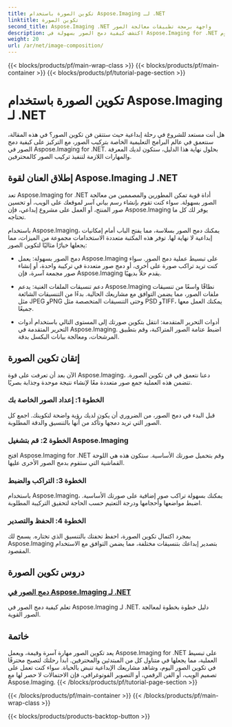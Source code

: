 ```yaml
---
title: تكوين الصورة باستخدام Aspose.Imaging لـ .NET
linktitle: تكوين الصورة
second_title: Aspose.Imaging .NET واجهة برمجة تطبيقات معالجة الصور
description: اكتشف كيفية دمج الصور بسهولة في Aspose.Imaging for .NET من خلال برامجنا التعليمية الشاملة. ارفع مهارات معالجة الصور لديك اليوم!
weight: 20
url: /ar/net/image-composition/
---
```


{{< blocks/products/pf/main-wrap-class >}}
{{< blocks/products/pf/main-container >}}
{{< blocks/products/pf/tutorial-page-section >}}

# تكوين الصورة باستخدام Aspose.Imaging لـ .NET


هل أنت مستعد للشروع في رحلة إبداعية حيث ستتقن فن تكوين الصور؟ في هذه المقالة، سنتعمق في عالم البرامج التعليمية الخاصة بتركيب الصور، مع التركيز على كيفية دمج الصور في Aspose.Imaging for .NET. بحلول نهاية هذا الدليل، ستكون لديك المعرفة والمهارات اللازمة لتنفيذ تركيب الصور كالمحترفين.

## إطلاق العنان لقوة Aspose.Imaging لـ .NET

تعد Aspose.Imaging for .NET أداة قوية تمكن المطورين والمصممين من معالجة الصور بسهولة. سواء كنت تقوم بإنشاء رسم بياني آسر لموقعك على الويب، أو تحسين صور المنتج، أو العمل على مشروع إبداعي، فإن Aspose.Imaging يوفر لك كل ما تحتاجه.

باستخدام Aspose.Imaging، يمكنك دمج الصور بسلاسة، مما يفتح الباب أمام إمكانيات إبداعية لا نهاية لها. توفر هذه المكتبة متعددة الاستخدامات مجموعة من الميزات، مما يجعلها خيارًا مثاليًا لتكوين الصور:

- دمج الصور بسهولة: يعمل Aspose.Imaging على تبسيط عملية دمج الصور. سواء كنت تريد تراكب صورة على أخرى، أو دمج صور متعددة في تركيبة واحدة، أو إنشاء صور مجمعة آسرة، فإن Aspose.Imaging يقدم حلاً بديهيًا.

- دعم تنسيقات الملفات الغنية: يدعم Aspose.Imaging نطاقًا واسعًا من تنسيقات ملفات الصور، مما يضمن التوافق مع مشاريعك الحالية. بدءًا من التنسيقات الشائعة مثل JPEG وPNG وحتى التنسيقات المتخصصة مثل PSD وTIFF، يمكنك العمل معها جميعًا.

- أدوات التحرير المتقدمة: انتقل بتكوين صورتك إلى المستوى التالي باستخدام أدوات التحرير المتقدمة في Aspose.Imaging. اضبط عتامة الصور المتراكبة، وقم بتطبيق المرشحات، ومعالجة بيانات البكسل بدقة.

## إتقان تكوين الصورة

الآن بعد أن تعرفت على قوة Aspose.Imaging، دعنا نتعمق في فن تكوين الصورة. تتضمن هذه العملية جمع صور متعددة معًا لإنشاء نتيجة موحدة وجذابة بصريًا.

### الخطوة 1: إعداد الصور الخاصة بك

قبل البدء في دمج الصور، من الضروري أن يكون لديك رؤية واضحة لتكوينك. اجمع كل الصور التي تريد دمجها وتأكد من أنها بالتنسيق والدقة المطلوبة.

### الخطوة 2: قم بتشغيل Aspose.Imaging

افتح Aspose.Imaging for .NET وقم بتحميل صورتك الأساسية. ستكون هذه هي اللوحة القماشية التي ستقوم بدمج الصور الأخرى عليها.

### الخطوة 3: التراكب والضبط

باستخدام Aspose.Imaging، يمكنك بسهولة تراكب صور إضافية على صورتك الأساسية. اضبط مواضعها وأحجامها ودرجة التعتيم حسب الحاجة لتحقيق التركيبة المطلوبة.

### الخطوة 4: الحفظ والتصدير

بمجرد اكتمال تكوين الصورة، احفظ تحفتك بالتنسيق الذي تختاره. يسمح لك Aspose.Imaging بتصدير إبداعك بتنسيقات مختلفة، مما يضمن التوافق مع الاستخدام المقصود.

## دروس تكوين الصورة
### [دمج الصور في Aspose.Imaging لـ .NET](./combine-images/)
تعلم كيفية دمج الصور في Aspose.Imaging لـ .NET. دليل خطوة بخطوة لمعالجة الصور القوية.

## خاتمة

يعد تكوين الصور مهارة آسرة وقيمة، ويعمل Aspose.Imaging for .NET على تبسيط العملية، مما يجعلها في متناول كل من المبتدئين والمحترفين. ابدأ رحلتك لتصبح محترفًا في تكوين الصور اليوم، وشاهد مشاريعك الإبداعية تنبض بالحياة. سواء كنت تعمل على تصميم الويب، أو الفن الرقمي، أو التصوير الفوتوغرافي، فإن الاحتمالات لا حصر لها مع Aspose.Imaging.
{{< /blocks/products/pf/tutorial-page-section >}}

{{< /blocks/products/pf/main-container >}}
{{< /blocks/products/pf/main-wrap-class >}}

{{< blocks/products/products-backtop-button >}}
